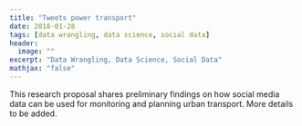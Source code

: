 ```yaml
---
title: "Tweets power transport"
date: 2018-01-28
tags: [data wrangling, data science, social data]
header:
  image: ""
excerpt: "Data Wrangling, Data Science, Social Data"
mathjax: "false"
---
```

This research proposal shares preliminary findings on how social media data can be used for monitoring and planning urban transport. More details to be added.